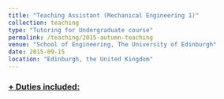 ```yaml
---
title: "Teaching Assistant (Mechanical Engineering 1)"
collection: teaching
type: "Tutoring for Undergraduate course"
permalink: /teaching/2015-autumn-teaching
venue: "School of Engineering, The University of Edinburgh"
date: 2015-09-15
location: "Edinburgh, the United Kingdom"
---
```


<!-- Duties included:
* Prepared the solutions to tutorial questions weekly about:
  * Basic statics, dynamics, solid mechanics and thermodynamics
* Solicited feedback from students to improve the teaching quality. -->

<h3><a href="javascript:void(0)" class="dsphead" onclick="dsp(this)"><span class="dspchar">+</span> Duties included:</a></h3>
  <div class="dspcont" style='display:none;'>
    <ul>
      <li>Prepared the solutions to tutorial questions weekly about:</li>
      <li>Basic statics, dynamics, solid mechanics and thermodynamics</li>
      <li>Solicited feedback from students to improve the teaching quality.</li>
    </ul>
  </div>